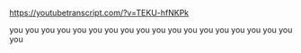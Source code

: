 https://youtubetranscript.com/?v=TEKU-hfNKPk

 you you you you you you you you you you you you you you you you you you you